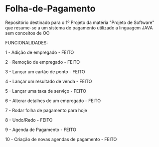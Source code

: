 # Folha-de-Pagamento
Repositório destinado para o 1º Projeto da matéria "Projeto de Software" que resume-se a um sistema de pagamento utilizado a linguagem JAVA sem conceitos de OO



FUNCIONALIDADES:


1 - Adição de empregado - FEITO

2 - Remoção de empregado - FEITO

3 - Lançar um cartão de ponto - FEITO

4 - Lançar um resultado de venda - FEITO

5 - Lançar uma taxa de serviço - FEITO

6 - Alterar detalhes de um empregado - FEITO

7 - Rodar folha de pagamento para hoje

8 - Undo/Redo - FEITO

9 - Agenda de Pagamento - FEITO

10 - Criação de novas agendas de pagamento - FEITO
